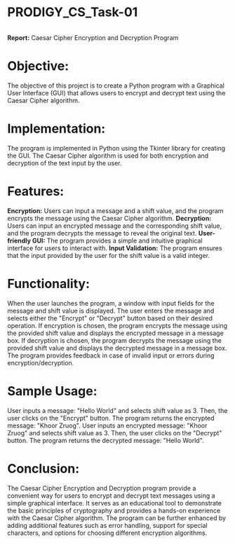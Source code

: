 # PRODIGY_CS_Task-01

```
```
__Report:__ Caesar Cipher Encryption and Decryption Program

# Objective:
The objective of this project is to create a Python program with a Graphical User Interface (GUI) that allows users to encrypt and decrypt text using the Caesar Cipher algorithm.

# Implementation:
The program is implemented in Python using the Tkinter library for creating the GUI. The Caesar Cipher algorithm is used for both encryption and decryption of the text input by the user.

# Features:
__Encryption:__ Users can input a message and a shift value, and the program encrypts the message using the Caesar Cipher algorithm.
__Decryption:__ Users can input an encrypted message and the corresponding shift value, and the program decrypts the message to reveal the original text.
__User-friendly GUI:__ The program provides a simple and intuitive graphical interface for users to interact with.
__Input Validation:__ The program ensures that the input provided by the user for the shift value is a valid integer.

# Functionality:
When the user launches the program, a window with input fields for the message and shift value is displayed.
The user enters the message and selects either the "Encrypt" or "Decrypt" button based on their desired operation.
If encryption is chosen, the program encrypts the message using the provided shift value and displays the encrypted message in a message box.
If decryption is chosen, the program decrypts the message using the provided shift value and displays the decrypted message in a message box.
The program provides feedback in case of invalid input or errors during encryption/decryption.

# Sample Usage:
User inputs a message: "Hello World" and selects shift value as 3. Then, the user clicks on the "Encrypt" button. The program returns the encrypted message: "Khoor Zruog".
User inputs an encrypted message: "Khoor Zruog" and selects shift value as 3. Then, the user clicks on the "Decrypt" button. The program returns the decrypted message: "Hello World".

# Conclusion:
The Caesar Cipher Encryption and Decryption program provide a convenient way for users to encrypt and decrypt text messages using a simple graphical interface. It serves as an educational tool to demonstrate the basic principles of cryptography and provides a hands-on experience with the Caesar Cipher algorithm. The program can be further enhanced by adding additional features such as error handling, support for special characters, and options for choosing different encryption algorithms.
